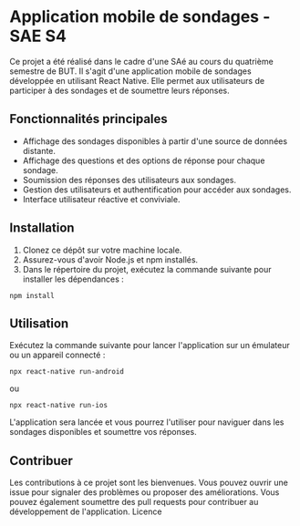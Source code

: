 # Application mobile de sondages - SAE S4

Ce projet a été réalisé dans le cadre d'une SAé au cours du quatrième semestre de BUT. Il s'agit d'une application mobile de sondages développée en utilisant React Native. Elle permet aux utilisateurs de participer à des sondages et de soumettre leurs réponses.

## Fonctionnalités principales

- Affichage des sondages disponibles à partir d'une source de données distante.
- Affichage des questions et des options de réponse pour chaque sondage.
- Soumission des réponses des utilisateurs aux sondages.
- Gestion des utilisateurs et authentification pour accéder aux sondages.
- Interface utilisateur réactive et conviviale.

## Installation

1. Clonez ce dépôt sur votre machine locale.
2. Assurez-vous d'avoir Node.js et npm installés.
3. Dans le répertoire du projet, exécutez la commande suivante pour installer les dépendances :

  ```shell
  npm install
  ```

## Utilisation

  Exécutez la commande suivante pour lancer l'application sur un émulateur ou un appareil connecté :
   
  ```shell
  npx react-native run-android
  ```
ou
  ```shell
  npx react-native run-ios
  ```

  L'application sera lancée et vous pourrez l'utiliser pour naviguer dans les sondages disponibles et soumettre vos réponses.

## Contribuer

Les contributions à ce projet sont les bienvenues. Vous pouvez ouvrir une issue pour signaler des problèmes ou proposer des améliorations. Vous pouvez également soumettre des pull requests pour contribuer au développement de l'application.
Licence
